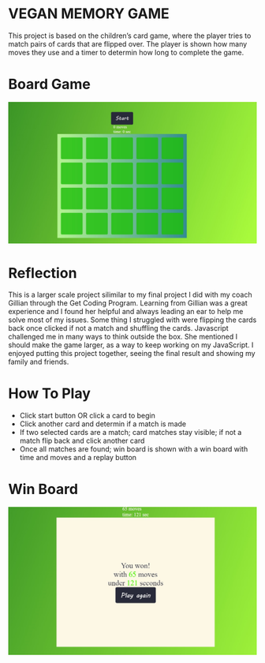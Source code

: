 # VEGAN MEMORY GAME
This project is based on the children’s card game, where the player tries to match pairs of cards that are flipped over. The player is shown how many moves they use and a timer to determin how long to complete the game.

# Board Game 
![alt text](/images/homescreen.png)



# Reflection
This is a larger scale project silimilar to my final project I did with my coach Gillian through the Get Coding Program. 
Learning from Gillian was a great experience and I found her helpful and always leading an ear to help me solve most of my issues. Some thing I struggled with were flipping the cards back once clicked if not a match and shuffling the cards. 
Javascript challenged me in many ways to think outside the box. She mentioned I should make the game larger, as a way to keep working on my JavaScript.
I enjoyed putting this project together, seeing the final result and showing my family and friends.

# How To Play

- Click start button OR click a card to begin
- Click another card and determin if  a match is made
- If two selected cards are a match; card matches stay visible; if not a match flip back and click another card
- Once all matches are found; win board is shown with a win board with time and moves and a replay button

# Win Board
 ![alt text](/images/win.png)

 
